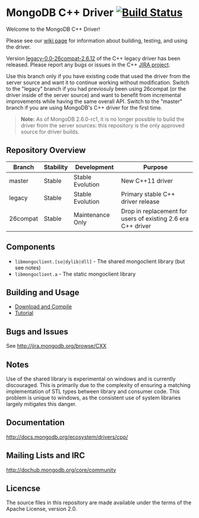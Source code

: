 # MongoDB C++ Driver [![Build Status](https://travis-ci.org/mongodb/mongo-cxx-driver.svg?branch=26compat)](https://travis-ci.org/mongodb/mongo-cxx-driver)
Welcome to the MongoDB C++ Driver!

Please see our [wiki page](https://github.com/mongodb/mongo-cxx-driver/wiki/Download-and-Compile-the-Legacy-Driver) for information about building, testing, and using the driver.

  Version [legacy-0.0-26compat-2.6.12](https://github.com/mongodb/mongo-cxx-driver/tree/legacy-0.0-26compat-2.6.11) of the
  C++ legacy driver has been released. Please report any bugs or issues in the C++
  [JIRA project](http://jira.mongodb.org/browse/CXX).

Use this branch only if you have existing code that used the driver
from the server source and want it to continue working without
modification. Switch to the "legacy" branch if you had previosuly been
using 26compat (or the driver inside of the server source) and want to
benefit from incremental improvements while having the same overall
API. Switch to the "master" branch if you are using MongoDB's C++
driver for the first time.

> **Note:** As of MongoDB 2.6.0-rc1, it is no longer possible to build the driver from the server sources: this repository is the only approved source for driver builds.

## Repository Overview

| Branch   | Stability   | Development       | Purpose                                                      |
| -------- | ------------| ----------------- | -----------------------------------------------------        |
| master   | Stable      | Stable Evolution  | New C++11 driver                                             |
| legacy   | Stable      | Stable Evolution  | Primary stable C++ driver release                            |
| 26compat | Stable      | Maintenance Only  | Drop in replacement for users of existing 2.6 era C++ driver |

## Components

  - `libmongoclient.[so|dylib|dll]` - The shared mongoclient library (but see notes)
  - `libmongoclient.a` - The static mongoclient library

## Building and Usage

  - [Download and Compile](https://github.com/mongodb/mongo-cxx-driver/wiki/Download%20and%20Compile)
  - [Tutorial](https://github.com/mongodb/mongo-cxx-driver/wiki/Tutorial)

## Bugs and Issues

  See http://jira.mongodb.org/browse/CXX

## Notes

  Use of the shared library is experimental on windows and is currently
  discouraged. This is primarily due to the complexity of ensuring a matching
  implementation of STL types between library and consumer code. This problem
  is unique to windows, as the consistent use of system libraries largely
  mitigates this danger.

## Documentation

  http://docs.mongodb.org/ecosystem/drivers/cpp/

## Mailing Lists and IRC

  http://dochub.mongodb.org/core/community

## Licencse

  The source files in this repository are made available under the terms of the
  Apache License, version 2.0.
